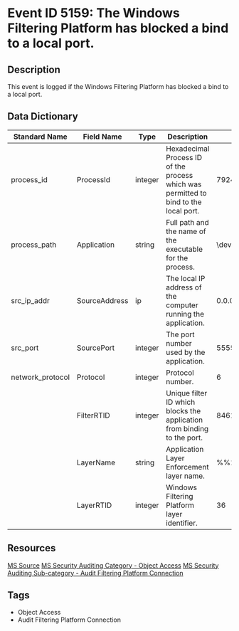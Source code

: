 # Event ID 5159: The Windows Filtering Platform has blocked a bind to a local port.

## Description
This event is logged if the Windows Filtering Platform has blocked a bind to a local port.

## Data Dictionary
|Standard Name|Field Name|Type|Description|Sample Value|
|---|---|---|---|---|
|process_id|ProcessId|integer|Hexadecimal Process ID of the process which was permitted to bind to the local port.|7924|
|process_path|Application|string|Full path and the name of the executable for the process.|\device\harddiskvolume2\users\test\desktop\netcat\nc.exe|
|src_ip_addr|SourceAddress|ip|The local IP address of the computer running the application.|0.0.0.0|
|src_port|SourcePort|integer|The port number used by the application.|5555|
|network_protocol|Protocol|integer|Protocol number.|6|
||FilterRTID|integer|Unique filter ID which blocks the application from binding to the port.|84614|
||LayerName|string|Application Layer Enforcement layer name.|%%14608|
||LayerRTID|integer|Windows Filtering Platform layer identifier.|36|

## Resources
[MS Source](https://github.com/MicrosoftDocs/windows-itpro-docs/blob/master/windows/security/threat-protection/auditing/event-5159.md)
[MS Security Auditing Category - Object Access](https://docs.microsoft.com/en-us/windows/security/threat-protection/auditing/advanced-security-audit-policy-settings#object-access)
[MS Security Auditing Sub-category - Audit Filtering Platform Connection](https://github.com/MicrosoftDocs/windows-itpro-docs/tree/master/windows/security/threat-protection/auditing/audit-filtering-platform-connection.md)

## Tags
* Object Access
* Audit Filtering Platform Connection
